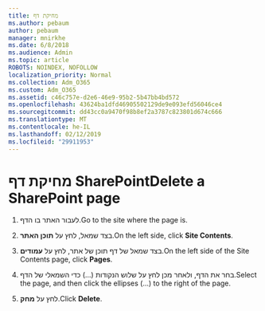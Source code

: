 ```yaml
---
title: מחיקת דף
ms.author: pebaum
author: pebaum
manager: mnirkhe
ms.date: 6/8/2018
ms.audience: Admin
ms.topic: article
ROBOTS: NOINDEX, NOFOLLOW
localization_priority: Normal
ms.collection: Adm_O365
ms.custom: Adm_O365
ms.assetid: c46c757e-d2e6-46e9-95b2-5b47bb4bd572
ms.openlocfilehash: 43624ba1dfd46905502129de9e093efd56046ce4
ms.sourcegitcommit: dd43cc0a9470f98b8ef2a3787c823801d674c666
ms.translationtype: MT
ms.contentlocale: he-IL
ms.lasthandoff: 02/12/2019
ms.locfileid: "29911953"
---
```

# <a name="delete-a-sharepoint-page"></a><span data-ttu-id="2d1d4-102">מחיקת דף SharePoint</span><span class="sxs-lookup"><span data-stu-id="2d1d4-102">Delete a SharePoint page</span></span>

1. <span data-ttu-id="2d1d4-103">לעבור האתר בו הדף.</span><span class="sxs-lookup"><span data-stu-id="2d1d4-103">Go to the site where the page is.</span></span>
    
2. <span data-ttu-id="2d1d4-104">בצד שמאל, לחץ על **תוכן האתר**.</span><span class="sxs-lookup"><span data-stu-id="2d1d4-104">On the left side, click **Site Contents**.</span></span>
    
3. <span data-ttu-id="2d1d4-105">בצד שמאל של דף תוכן של אתר, לחץ על **עמודים**.</span><span class="sxs-lookup"><span data-stu-id="2d1d4-105">On the left side of the Site Contents page, click **Pages**.</span></span>
    
4. <span data-ttu-id="2d1d4-106">בחר את הדף, ולאחר מכן לחץ על שלוש הנקודות (...) כדי השמאלי של הדף.</span><span class="sxs-lookup"><span data-stu-id="2d1d4-106">Select the page, and then click the ellipses (...) to the right of the page.</span></span>
    
5. <span data-ttu-id="2d1d4-107">לחץ על **מחק**.</span><span class="sxs-lookup"><span data-stu-id="2d1d4-107">Click **Delete**.</span></span>
    

